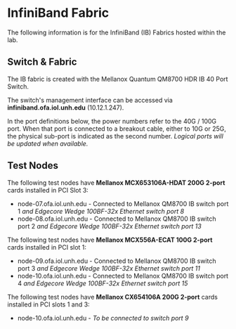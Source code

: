 # InfiniBand Fabric

The following information is for the InfiniBand (IB) Fabrics hosted within the lab.

## Switch & Fabric

The IB fabric is created with the Mellanox Quantum QM8700 HDR IB 40 Port Switch.

The switch's management interface can be accessed via **infiniband.ofa.iol.unh.edu** (10.12.1.247).

In the port definitions below, the power numbers refer to the 40G / 100G port. When
that port is connected to a breakout cable, either to 10G or 25G, the physical
sub-port is indicated as the second number.  *Logical ports will be updated
when available.*

## Test Nodes

The following test nodes have **Mellanox MCX653106A-HDAT 200G 2-port** cards installed in PCI Slot 3:

* node-07.ofa.iol.unh.edu - Connected to Mellanox QM8700 IB switch port 1 *and Edgecore Wedge 100BF-32x Ethernet switch port 8*
* node-08.ofa.iol.unh.edu - Connected to Mellanox QM8700 IB switch port 2 *and Edgecore Wedge 100BF-32x Ethernet switch port 13*

The following test nodes have **Mellanox MCX556A-ECAT 100G 2-port** cards installed in PCI slot 1:

* node-09.ofa.iol.unh.edu - Connected to  Mellanox QM8700 IB switch port 3 *and Edgecore Wedge 100BF-32x Ethernet switch port 11*
* node-10.ofa.iol.unh.edu - Connected to  Mellanox QM8700 IB switch port 4 *and Edgecore Wedge 100BF-32x Ethernet switch port 15*

The following test nodes have **Mellanox CX654106A 200G 2-port** cards installed in PCI slots 1 and 3:

* node-10.ofa.iol.unh.edu - *To be connected to switch port 9*
